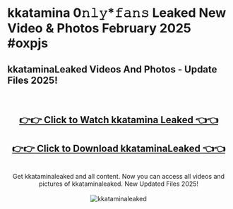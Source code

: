 # kkatamina 0𝚗𝚕𝚢*𝚏𝚊𝚗𝚜 Leaked New Video & Photos February 2025 #oxpjs

<h2>kkataminaLeaked Videos And Photos - Update Files 2025!</h2>
<br>
<div align="center">
<h2><a href="https://mediaupload.pro?title=kkatamina&ref=11F" rel="nofollow">👉👉 Click to Watch kkatamina Leaked 👈👈</a></h2>
<h2><a href="https://mediaupload.pro?title=kkatamina&ref=11F" rel="nofollow">👉👉 Click to Download kkataminaLeaked 👈👈</a></h2>
<br>
Get kkataminaleaked and all content. Now you can access all videos and pictures of kkataminaleaked. New Updated Files 2025!
<br>
<br>
<a href="https://mediaupload.pro?title=kkatamina&ref=11F" rel="nofollow" data-target="animated-image.originalLink"><img src="https://i.ibb.co/Gkj2r4b/banner.png" alt="kkataminaleaked" style="max-width: 100%; display: inline-block;" data-target="animated-image.originalImage"></a>
</div>
<br>

